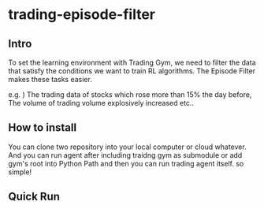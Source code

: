 # trading-episode-filter



## Intro

 To set the learning environment with Trading Gym, we need to filter the data  that satisfy the conditions we want to train RL algorithms.  The Episode Filter makes these tasks easier.

 e.g. )  The trading data of stocks which rose more than 15% the day before, The volume of trading volume explosively increased etc..



## How to install

You can clone two repository into your local computer or cloud whatever. And you can run agent after including traidng gym as submodule or add gym's root into Python Path and then you can run trading agent itself. so simple!



## Quick Run

```

```

